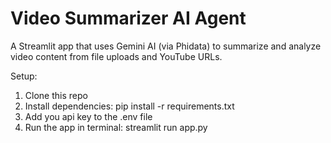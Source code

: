 # Video Summarizer AI Agent

A Streamlit app that uses Gemini AI (via Phidata) to summarize and analyze video content from file uploads and YouTube URLs.

Setup:
1. Clone this repo
2. Install dependencies: pip install -r requirements.txt
3. Add you api key to the .env file
4. Run the app in terminal: streamlit run app.py


